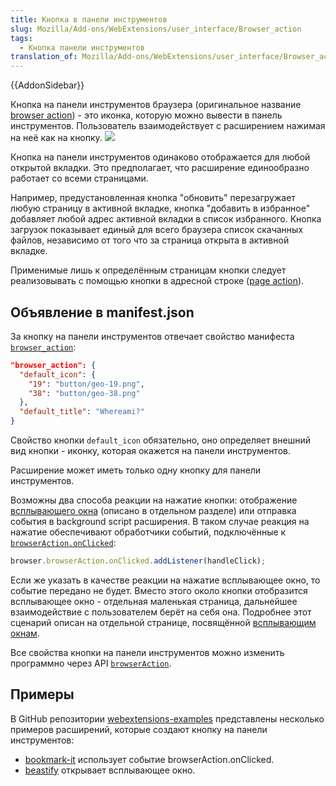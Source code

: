 ```yaml
---
title: Кнопка в панели инструментов
slug: Mozilla/Add-ons/WebExtensions/user_interface/Browser_action
tags:
  - Кнопка панели инструментов
translation_of: Mozilla/Add-ons/WebExtensions/user_interface/Browser_action
---
```

{{AddonSidebar}}

Кнопка на панели инструментов браузера (оригинальное название [browser action](/ru/docs/Mozilla/Add-ons/WebExtensions/API/browserAction)) - это иконка, которую можно вывести в панель инструментов. Пользователь взаимодействует с расширением нажимая на неё как на кнопку.
![](browser-action.png)

Кнопка на панели инструментов одинаково отображается для любой открытой вкладки. Это предполагает, что расширение единообразно работает со всеми страницами.

Например, предустановленная кнопка "обновить" перезагружает любую страницу в активной вкладке, кнопка "добавить в избранное" добавляет любой адрес активной вкладки в список избранного. Кнопка загрузок показывает единый для всего браузера список скачанных файлов, независимо от того что за страница открыта в активной вкладке.

Применимые лишь к определённым страницам кнопки следует реализовывать с помощью кнопки в адресной строке ([page action](/ru/docs/Mozilla/Add-ons/WebExtensions/Page_actions)).

## Объявление в manifest.json

За кнопку на панели инструментов отвечает свойство манифеста [`browser_action`](/en-US/docs/Mozilla/Add-ons/WebExtensions/manifest.json/browser_action):

```json
"browser_action": {
  "default_icon": {
    "19": "button/geo-19.png",
    "38": "button/geo-38.png"
  },
  "default_title": "Whereami?"
}
```

Свойство кнопки `default_icon` обязательно, оно определяет внешний вид кнопки - иконку, которая окажется на панели инструментов.

Расширение может иметь только одну кнопку для панели инструментов.

Возможны два способа реакции на нажатие кнопки: отображение [всплывающего окна](/en-US/Add-ons/WebExtensions/Popups) (описано в отдельном разделе) или отправка события в background script расширения. В таком случае реакция на нажатие обеспечивают обработчики событий, подключённые к [`browserAction.onClicked`](/ru/docs/Mozilla/Add-ons/WebExtensions/API/BrowserAction/onClicked):

```js
browser.browserAction.onClicked.addListener(handleClick);
```

Если же указать в качестве реакции на нажатие всплывающее окно, то событие передано не будет. Вместо этого около кнопки отобразится всплывающее окно - отдельная маленькая страница, дальнейшее взаимодействие с пользователем берёт на себя она. Подробнее этот сценарий описан на отдельной странице, посвящённой [всплывающим окнам](/en-US/Add-ons/WebExtensions/Popups).

Все свойства кнопки на панели инструментов можно изменить программно через API [`browserAction`](/en-US/docs/Mozilla/Add-ons/WebExtensions/API/browserAction).

## Примеры

В GitHub репозитории [webextensions-examples](https://github.com/mdn/webextensions-examples) представлены несколько примеров расширений, которые создают кнопку на панели инструментов:

- [bookmark-it](https://github.com/mdn/webextensions-examples/blob/master/bookmark-it/) использует событие browserAction.onClicked.
- [beastify](https://github.com/mdn/webextensions-examples/tree/master/beastify) открывает всплывающее окно.
